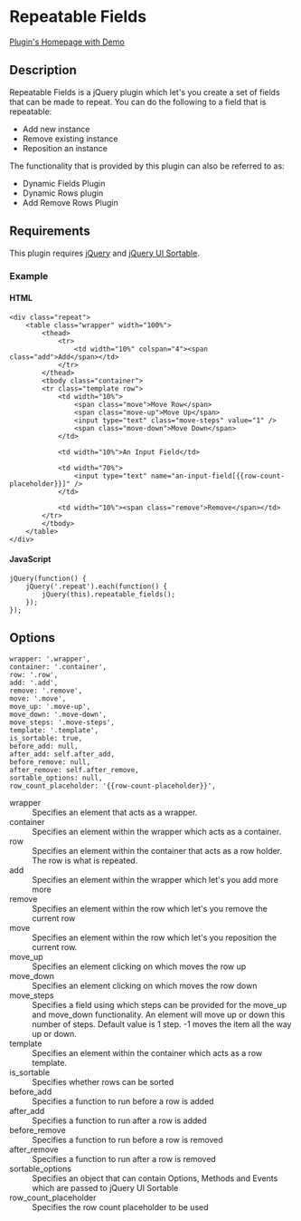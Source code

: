 # Repeatable Fields

[Plugin's Homepage with Demo](http://www.rhyzz.com/repeatable-fields.html)

## Description

Repeatable Fields is a jQuery plugin which let's you create a set of fields that can be made to repeat. You can do the following to a field that is repeatable:

* Add new instance
* Remove existing instance
* Reposition an instance

The functionality that is provided by this plugin can also be referred to as:

* Dynamic Fields Plugin
* Dynamic Rows plugin
* Add Remove Rows Plugin

## Requirements

This plugin requires [jQuery](http://jquery.com/) and [jQuery UI Sortable](https://jqueryui.com/sortable/).

### Example

#### HTML

    <div class="repeat">
    	<table class="wrapper" width="100%">
    		<thead>
    			<tr>
					<td width="10%" colspan="4"><span class="add">Add</span></td>
    			</tr>
    		</thead>
    		<tbody class="container">
    		<tr class="template row">
    			<td width="10%">
					<span class="move">Move Row</span>
					<span class="move-up">Move Up</span>
					<input type="text" class="move-steps" value="1" />
					<span class="move-down">Move Down</span>
				</td>

    			<td width="10%">An Input Field</td>

    			<td width="70%">
    				<input type="text" name="an-input-field[{{row-count-placeholder}}]" />
    			</td>

    			<td width="10%"><span class="remove">Remove</span></td>
    		</tr>
    		</tbody>
    	</table>
    </div>

#### JavaScript

    jQuery(function() {
    	jQuery('.repeat').each(function() {
    		jQuery(this).repeatable_fields();
    	});
    });

## Options

```
wrapper: '.wrapper',
container: '.container',
row: '.row',
add: '.add',
remove: '.remove',
move: '.move',
move_up: '.move-up',
move_down: '.move-down',
move_steps: '.move-steps',
template: '.template',
is_sortable: true,
before_add: null,
after_add: self.after_add,
before_remove: null,
after_remove: self.after_remove,
sortable_options: null,
row_count_placeholder: '{{row-count-placeholder}}',
```

<dl>
<dt>wrapper</dt>
<dd>Specifies an element that acts as a wrapper.</dd>

<dt>container</dt>
<dd>Specifies an element within the wrapper which acts as a container.</dd>

<dt>row</dt>
<dd>Specifies an element within the container that acts as a row holder. The row is what is repeated.</dd>

<dt>add</dt>
<dd>Specifies an element within the wrapper which let's you add more more</dd>

<dt>remove</dt>
<dd>Specifies an element within the row which let's you remove the current row</dd>

<dt>move</dt>
<dd>Specifies an element within the row which let's you reposition the current row.</dd>

<dt>move_up</dt>
<dd>Specifies an element clicking on which moves the row up</dd>

<dt>move_down</dt>
<dd>Specifies an element clicking on which moves the row down</dd>

<dt>move_steps</dt>
<dd>Specifies a field using which steps can be provided for the move_up and move_down functionality. An element will move up or down this number of steps. Default value is 1 step. -1 moves the item all the way up or down.</dd>

<dt>template</dt>
<dd>Specifies an element within the container which acts as a row template.</dd>

<dt>is_sortable</dt>
<dd>Specifies whether rows can be sorted</dd>

<dt>before_add</dt>
<dd>Specifies a function to run before a row is added</dd>

<dt>after_add</dt>
<dd>Specifies a function to run after a row is added</dd>

<dt>before_remove</dt>
<dd>Specifies a function to run before a row is removed</dd>

<dt>after_remove</dt>
<dd>Specifies a function to run after a row is removed</dd>

<dt>sortable_options</dt>
<dd>Specifies an object that can contain Options, Methods and Events which are passed to jQuery UI Sortable</dd>

<dt>row_count_placeholder</dt>
<dd>Specifies the row count placeholder to be used</dd>
</dl>
